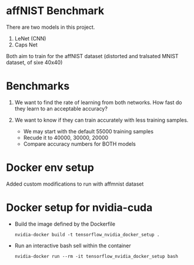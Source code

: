 # affNIST Benchmark #

There are two models in this project.
1. LeNet (CNN)
2. Caps Net

Both aim to train for the affNIST dataset (distorted and tralsated MNIST dataset, of sixe 40x40)

# Benchmarks #
1. We want to find the rate of learning from both networks. How fast do they learn to an acceptable accuracy?

2. We want to know if they can train accurately with less training samples.
    * We may start with the default 55000 training samples
    * Recude it to 40000, 30000, 20000
    * Compare accuracy numbers for BOTH models

# Docker env setup
Added custom modifications to run with affmnist dataset

# Docker setup for nvidia-cuda

* Build the image defined by the Dockerfile

  `nvidia-docker build -t tensorflow_nvidia_docker_setup .`

* Run an interactive bash sell within the container

  `nvidia-docker run --rm -it tensorflow_nvidia_docker_setup bash`
